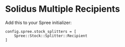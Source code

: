 Solidus Multiple Recipients
===========================

Add this to your Spree initializer:
```
config.spree.stock_splitters = [
    Spree::Stock::Splitter::Recipient
]
```
